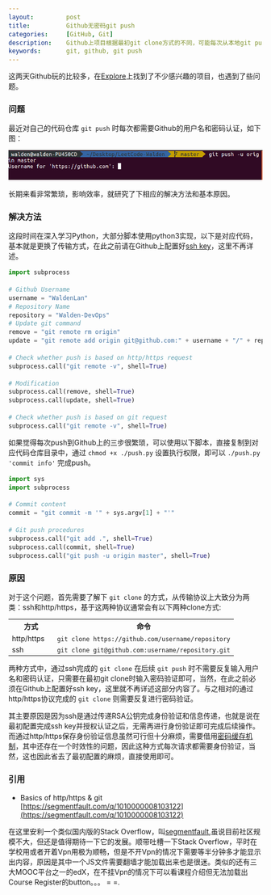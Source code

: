 ```yaml
---
layout:         post
title:          Github无密码git push
categories:     [GitHub, Git]
description:    Github上项目根据最初git clone方式的不同，可能每次从本地git push需要Github用户名和密码验证，长期来看非常繁琐，本文介绍了相应的解决方法和基本原因。
keywords:       git, github, git push
---
```


这两天Github玩的比较多，在[Explore](https://github.com/explore)上找到了不少感兴趣的项目，也遇到了些问题。

### 问题

最近对自己的代码仓库 `git push` 时每次都需要Github的用户名和密码认证，如下图：

![git push with no passwd](/images/posts/git/git-push-passwd.png)

长期来看非常繁琐，影响效率，就研究了下相应的解决方法和基本原因。

### 解决方法

这段时间在深入学习Python，大部分脚本使用python3实现，以下是对应代码，基本就是更换了传输方式，在此之前请在Github上配置好[ssh key](https://help.github.com/articles/generating-a-new-ssh-key-and-adding-it-to-the-ssh-agent/)，这里不再详述。

```python
import subprocess

# Github Username
username = "WaldenLan"
# Repository Name 
repository = "Walden-DevOps"
# Update git command
remove = "git remote rm origin"
update = "git remote add origin git@github.com:" + username + "/" + repository + ".git"

# Check whether push is based on http/https request
subprocess.call("git remote -v", shell=True)

# Modification
subprocess.call(remove, shell=True)
subprocess.call(update, shell=True)

# Check whether push is based on git request
subprocess.call("git remote -v", shell=True)
```

如果觉得每次push到Github上的三步很繁琐，可以使用以下脚本，直接复制到对应代码仓库目录中，通过 `chmod +x ./push.py` 设置执行权限，即可以 `./push.py 'commit info'` 完成push。

```python
import sys
import subprocess

# Commit content
commit = "git commit -m '" + sys.argv[1] + "'"

# Git push procedures
subprocess.call("git add .", shell=True)
subprocess.call(commit, shell=True)
subprocess.call("git push -u origin master", shell=True)
```

### 原因

对于这个问题，首先需要了解下 `git clone` 的方式，从传输协议上大致分为两类：ssh和http/https，基于这两种协议通常会有以下两种clone方式:

<table width="100%">
    <tbody >
        <tr>
            <th width="20%">方式</th>
            <th width="100%">命令</th>
        </tr>
        <tr>
            <td>http/https</td>
            <td><code class="v-code">git clone https://github.com/username/repository</code></td>
        </tr>
        <tr>
            <td>ssh</td>
            <td><code class="v-code">git clone git@github.com:username/repository.git</code></td>
        </tr>
    </tbody>
</table>

两种方式中，通过ssh完成的 `git clone` 在后续 `git push` 时不需要反复输入用户名和密码认证，只需要在最初git clone时输入密码验证即可，当然，在此之前必须在Github上配置好ssh key，这里就不再详述这部分内容了。与之相对的通过http/https协议完成的 `git clone` 则需要反复进行密码验证。

其主要原因是因为ssh是通过传递RSA公钥完成身份验证和信息传递，也就是说在最初配置完成ssh key并授权认证之后，无需再进行身份验证即可完成后续操作。而通过http/https保存身份验证信息虽然可行但十分麻烦，需要借用[密码缓存机制](https://help.github.com/articles/caching-your-github-password-in-git/)，其中还存在一个时效性的问题，因此这种方式每次请求都需要身份验证，当然，这也因此省去了最初配置的麻烦，直接使用即可。

### 引用

* Basics of http/https & git [https://segmentfault.com/q/1010000008103122](https://segmentfault.com/q/1010000008103122)

在这里安利一个类似国内版的Stack Overflow，叫[segmentfault](https://segmentfault.com/),虽说目前社区规模不大，但还是值得期待一下它的发展。顺带吐槽一下Stack Overflow，平时在学校用或者开着Vpn用极为顺畅，但是不开Vpn的情况下需要等半分钟多才能显示出内容，原因是其中一个JS文件需要翻墙才能加载出来也是很迷。类似的还有三大MOOC平台之一的edX，在不挂Vpn的情况下可以看课程介绍但无法加载出Course Register的button。。。 = =.